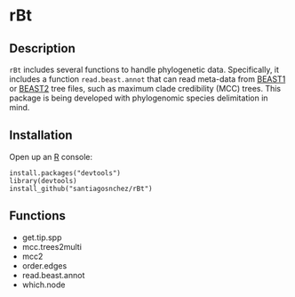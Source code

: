 # rBt

## Description

`rBt` includes several functions to handle phylogenetic data. Specifically, it includes a function `read.beast.annot` that can read meta-data from [BEAST1](http://beast.community/index.html) or [BEAST2](https://www.beast2.org) tree files, such as maximum clade credibility (MCC) trees. This package is being developed with phylogenomic species delimitation in mind.

## Installation

Open up an [R](https://www.r-project.org) console:

    install.packages("devtools")
    library(devtools)
    install_github("santiagosnchez/rBt")

## Functions

* get.tip.spp
* mcc.trees2multi
* mcc2
* order.edges
* read.beast.annot
* which.node


